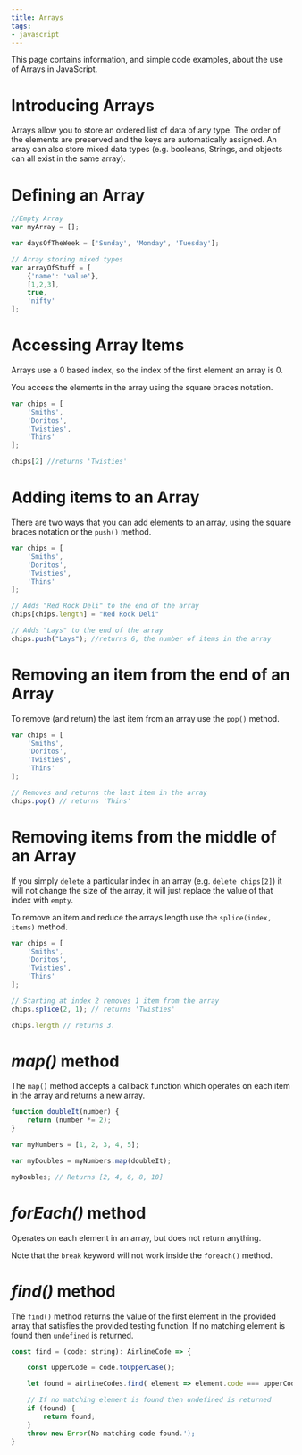 ```yaml
---
title: Arrays
tags:
- javascript
---
```


This page contains information, and simple code examples, about the use of Arrays in JavaScript.

# Introducing Arrays

Arrays allow you to store an ordered list of data of any type.
The order of the elements are preserved and the keys are automatically assigned.
An array can also store mixed data types (e.g. booleans, Strings, and objects can all exist in the same array).

# Defining an Array

```javascript
//Empty Array
var myArray = [];

var daysOfTheWeek = ['Sunday', 'Monday', 'Tuesday'];

// Array storing mixed types
var arrayOfStuff = [
    {'name': 'value'},
    [1,2,3],
    true,
    'nifty'
];
```

# Accessing Array Items

Arrays use a 0 based index, so the index of the first element an array is 0.

You access the elements in the array using the square braces notation.

```javascript
var chips = [
    'Smiths',
    'Doritos',
    'Twisties',
    'Thins'
];

chips[2] //returns 'Twisties'
```

# Adding items to an Array

There are two ways that you can add elements to an array, using the square braces notation or the `push()` method.

```javascript
var chips = [
    'Smiths',
    'Doritos',
    'Twisties',
    'Thins'
];

// Adds "Red Rock Deli" to the end of the array
chips[chips.length] = "Red Rock Deli"

// Adds "Lays" to the end of the array
chips.push("Lays"); //returns 6, the number of items in the array
```

# Removing an item from the end of an Array

To remove (and return) the last item from an array use the `pop()` method.

```javascript
var chips = [
    'Smiths',
    'Doritos',
    'Twisties',
    'Thins'
];

// Removes and returns the last item in the array
chips.pop() // returns 'Thins' 
```

# Removing items from the middle of an Array

If you simply `delete` a particular index in an array (e.g. `delete chips[2]`) it will not change the size of the array, it will just replace the value of that index with `empty`.

To remove an item and reduce the arrays length use the `splice(index, items)` method.

```javascript
var chips = [
    'Smiths',
    'Doritos',
    'Twisties',
    'Thins'
];

// Starting at index 2 removes 1 item from the array
chips.splice(2, 1); // returns 'Twisties'

chips.length // returns 3.
```

# *map()* method

The `map()` method accepts a callback function which operates on each item in the array and returns a new array.

```javascript
function doubleIt(number) {
    return (number *= 2);
}

var myNumbers = [1, 2, 3, 4, 5];

var myDoubles = myNumbers.map(doubleIt);

myDoubles; // Returns [2, 4, 6, 8, 10]
```

# *forEach()* method

Operates on each element in an array, but does not return anything.

Note that the `break` keyword will not work inside the `foreach()` method.

# *find()* method

The `find()` method returns the value of the first element in the provided array that satisfies the provided testing function. If no matching element is found then `undefined` is returned.

```javascript
const find = (code: string): AirlineCode => {

    const upperCode = code.toUpperCase();

    let found = airlineCodes.find( element => element.code === upperCode);

    // If no matching element is found then undefined is returned
    if (found) {
        return found;
    }
    throw new Error(No matching code found.');
}
```

